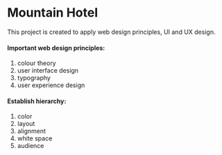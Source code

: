 # Mountain Hotel

This project is created to apply web design principles, UI and UX design. 

#### Important web design principles:
1. colour theory
2. user interface design
3. typography
4. user experience design

#### Establish hierarchy: 
1. color
2. layout
3. alignment
4. white space
5. audience


